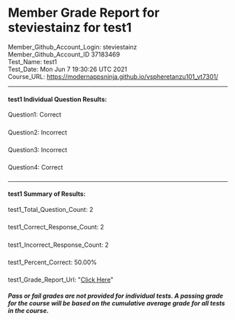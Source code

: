 # Member Grade Report for steviestainz for test1  
   
Member_Github_Account_Login: steviestainz  
Member_Github_Account_ID 37183469  
Test_Name: test1  
Test_Date: Mon Jun  7 19:30:26 UTC 2021  
Course_URL: https://modernappsninja.github.io/vspheretanzu101_vt7301/  
   
---  
#### test1 Individual Question Results:  
Question1: Correct  
#####  
Question2: Incorrect  
#####  
Question3: Incorrect  
#####  
Question4: Correct  
#####  
---  
#### test1 Summary of Results:  
test1_Total_Question_Count: 2  
#####  
test1_Correct_Response_Count: 2  
#####  
test1_Incorrect_Response_Count: 2  
#####  
test1_Percent_Correct: 50.00%  
#####  
test1_Grade_Report_Url: "[Click Here](https://github.com/modernappsninjas/steviestainz/blob/main/static/userdata/courses/vspheretanzu101_vt7301/grade_report.pr742.test1.md)"
##### Pass or fail grades are not provided for individual tests. A passing grade for the course will be based on the cumulative average grade for all tests in the course.  

